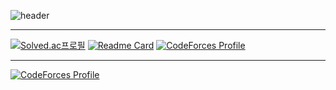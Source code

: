 ![header](https://capsule-render.vercel.app/api?type=rounded&color=auto&height=300&section=header&text=hello,%20world&fontSize=90)

<hr>

[![Solved.ac프로필](http://mazassumnida.wtf/api/v2/generate_badge?boj=hoxymola)](https://solved.ac/hoxymola)
[![Readme Card](https://github-readme-stats.vercel.app/api/pin/?username=HOXYMOLA&repo=Cheat-Sheet)](https://github.com/HOXYMOLA/Cheat-Sheet)
[![CodeForces Profile](https://cf.leed.at?id=ho_oxymdola)](https://codeforces.com/profile/ho_oxymola)

<hr>

[![CodeForces Profile](https://cf.leed.at?id=hoxym01a)](https://codeforces.com/profile/hoxym01a)


